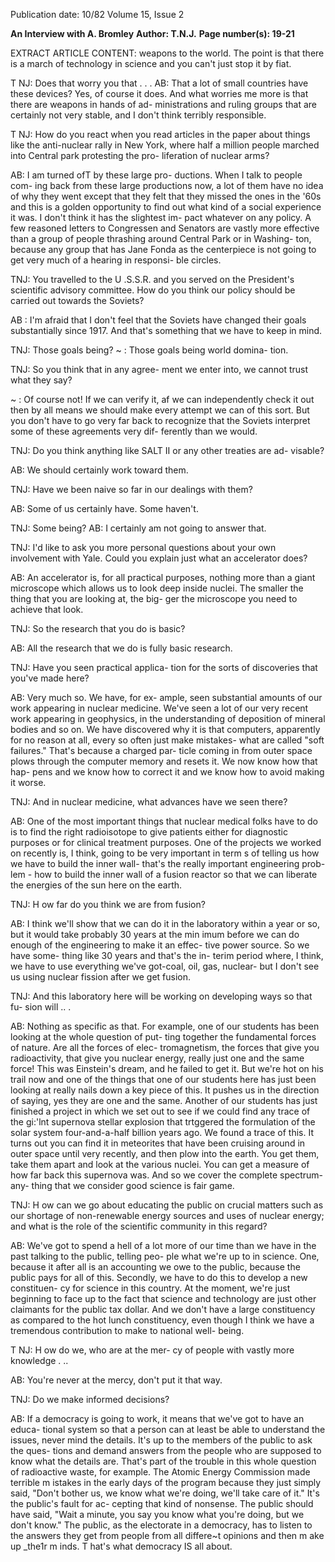 Publication date: 10/82
Volume 15, Issue 2

**An Interview with A. Bromley**
**Author: T.N.J.**
**Page number(s): 19-21**

EXTRACT ARTICLE CONTENT:
weapons to the world. The point is that 
there is a march of technology in 
science and you can't just stop it by 
fiat. 

T NJ: Does that worry you that . . . 
AB: That a lot of small countries have 
these devices? Yes, of course it does. 
And what worries me more is that 
there are weapons in hands of ad-
ministrations and ruling groups that 
are certainly not very stable, and I 
don't think terribly responsible. 

T NJ: How do you react when you read 
articles in the paper about things like 
the anti-nuclear rally in New York, 
where half a million people marched 
into Central park protesting the pro-
liferation of nuclear arms? 

AB: I am turned ofT by these large pro-
ductions. When I talk to people com-
ing back from these large productions 
now, a lot of them have no idea of why 
they went except that they felt that they 
missed the ones in the '60s and this is a 
golden opportunity to find out what 
kind of a social experience it was. 
I don't think it has the slightest im-
pact whatever on any policy. 
A few reasoned letters to Congressen 
and Senators are vastly more effective 
than a group of people thrashing 
around Central Park or in Washing-
ton, because any group that has Jane 
Fonda as the centerpiece is not going to 
get very much of a hearing in responsi-
ble circles. 

TNJ: You travelled to the U .S.S.R. 
and you served on the President's 
scientific advisory committee. How do 
you think our policy should be carried 
out towards the Soviets? 

AB : I'm afraid that I don't feel that the 
Soviets have changed their goals 
substantially since 1917. And that's 
something that we have to keep in 
mind. 

TNJ: Those goals being? 
~ : Those goals being world domina-
tion. 

TNJ: So you think that in any agree-
ment we enter into, we cannot trust 
what they say? 

~ : Of course not! If we can verify it, 
af we can independently check it out 
then by all means we should make 
every attempt we can of this sort. But 
you don't have to go very far back to 
recognize that the Soviets interpret 
some of these agreements very dif-
ferently than we would. 

TNJ: Do you think anything like 
SALT II or any other treaties are ad-
visable? 

AB: We should certainly work toward 
them. 

TNJ: Have we been naive so far in our 
dealings with them? 

AB: Some of us certainly have. Some 
haven't. 

TNJ: Some being? 
AB: I certainly am not going to answer 
that. 

TNJ: I'd like to ask you more personal 
questions about your own involvement 
with Yale. Could you explain just 
what an accelerator does? 

AB: An accelerator is, for all practical 
purposes, nothing more than a giant 
microscope which allows us to look 
deep inside nuclei. The smaller the 
thing that you are looking at, the big-
ger the microscope you need to achieve 
that look. 

TNJ: So the research that you do is 
basic? 

AB: All the research that we do is fully 
basic research. 

TNJ: Have you seen practical applica-
tion for the sorts of discoveries that 
you've made here? 

AB: Very much so. We have, for ex-
ample, seen substantial amounts of our 
work appearing in nuclear medicine. 
We've seen a lot of our very recent 
work appearing in geophysics, in the 
understanding of deposition of mineral 
bodies and so on. 
We have discovered why it is that 
computers, apparently for no reason at 
all, 
every so 
often just make 
mistakes- what 
are called "soft 
failures." That's because a charged par-
ticle coming in from outer space plows 
through the computer memory and 
resets it. We now know how that hap-
pens and we know how to correct it 
and we know how to avoid making it 
worse. 

TNJ: And in nuclear medicine, what 
advances have we seen there? 

AB: One of the most important things 
that nuclear medical folks have to do is 
to find the right radioisotope to give 
patients either for diagnostic purposes 
or for clinical treatment purposes. 
One of the projects we worked on 
recently is, I think, going to be very 
important in term s of telling us how we 
have to build the inner wall- that's the 
really important engineering prob-
lem - how to build the inner wall of a 
fusion reactor so that we can liberate 
the energies of the sun here on the 
earth. 

TNJ: H ow far do you think we are 
from fusion? 

AB: I think we'll show that we can do it 
in the laboratory within a year or so, 
but it would take probably 30 years at 
the min imum before we can do enough 
of the engineering to make it an effec-
tive power source. So we have some-
thing like 30 years and that's the in-
terim period where, I think, we have to 
use everything we've got-coal, oil, 
gas, nuclear- but I don't see us using 
nuclear fission after we get fusion. 

TNJ: And this laboratory here will be 
working on developing ways so that fu-
sion will .. . 

AB: Nothing as specific as that. For 
example, one of our students has been 
looking at the whole question of put-
ting together the fundamental forces of 
nature. Are all the forces of elec-
tromagnetism, the forces that give you 
radioactivity, that give you nuclear 
energy, 
really just one and the 
same force! This was Einstein's dream, 
and he failed to get it. But we're hot on 
his trail now and one of the things that 
one of our students here has just been 
looking at really nails down a key piece 
of this. It pushes us in the direction of 
saying, yes they are one and the same. 
Another of our students has just 
finished a project in which we set out to 
see if we could find any trace of the 
gi:'lnt supernova stellar explosion that 
trtggered the formulation of the solar 
system four-and-a-half billion years 
ago. We found a trace of this. It turns 
out you can find it in meteorites that 
have been cruising around in outer 
space until very recently, and then 
plow into the earth. You get them, take 
them apart and look at the various 
nuclei. You can get a measure of how 
far back this supernova was. And so we 
cover the complete spectrum- any-
thing that we consider good science is 
fair game. 

TNJ: H ow can we go about educating 
the public on crucial matters such as 
our shortage of non-renewable energy 
sources and uses of nuclear energy; 
and what is the role of the scientific 
community in this regard? 

AB: We've got to spend a hell of a lot 
more of our time than we have in the 
past talking to the public, telling peo-
ple what we're up to in science. One, 
because it after all is an accounting we 
owe to the public, because the public 
pays for all of this. Secondly, we have 
to do this to develop a new constituen-
cy for science in this country. At the 
moment, we're just beginning to face 
up to the fact that science and 
technology are just other claimants for 
the public tax dollar. And we don't 
have a large constituency as compared 
to the hot lunch constituency, even 
though I think we have a tremendous 
contribution to make to national well-
being. 

T NJ: H ow do we, who are at the mer-
cy of people with 
vastly 
more 
knowledge . .. 

AB: You're never at the mercy, don't 
put it that way. 

TNJ: Do we make informed decisions? 

AB: If a democracy is going to work, it 
means that we've got to have an educa-
tional system so that a person can at 
least be able to understand the issues, 
never mind the details. It's up to the 
members of the public to ask the ques-
tions and demand answers from the 
people who are supposed to know what 
the details are. 
That's part of the trouble in this 
whole question of radioactive waste, 
for example. The Atomic Energy 
Commission made terrible m istakes in 
the early days of the program because 
they just simply said, "Don't bother us, 
we know what we're doing, we'll take 
care of it." It's the public's fault for ac-
cepting that kind of nonsense. The 
public should have said, "Wait a 
minute, you say you know what you're 
doing, but we don't know." 
The public, as the electorate in a 
democracy, has to listen to the answers 
they get from people from all differe~t 
opinions and then m ake up _the1r 
m inds. T hat's what democracy IS all 
about.
